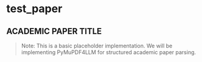 # test_paper
## ACADEMIC PAPER TITLE


> Note: This is a basic placeholder implementation. We will be implementing PyMuPDF4LLM for structured academic paper parsing.
